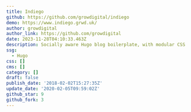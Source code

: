 ```yaml
---
title: Indiego
github: https://github.com/growdigital/indiego
demo: https://www.indiego.grwd.uk/
author: growdigital
author_link: https://github.com/growdigital
date: 2023-11-28T04:10:33.463Z
description: Socially aware Hugo blog boilerplate, with modular CSS
ssg:
  - Hugo
css: []
cms: []
category: []
draft: false
publish_date: '2018-02-02T15:27:35Z'
update_date: '2020-02-05T09:59:02Z'
github_star: 9
github_fork: 3
---
```

